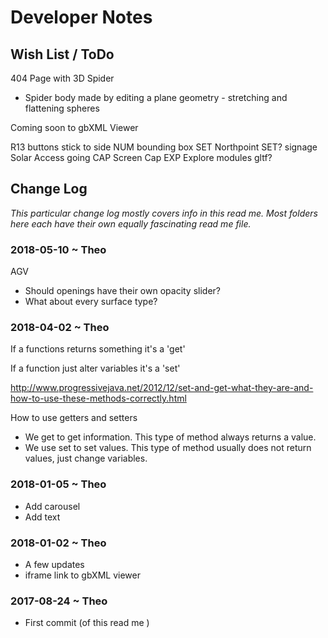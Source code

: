 
# Developer Notes


## Wish List / ToDo

404 Page with 3D Spider
* Spider body made by editing a plane geometry - stretching and flattening spheres

Coming soon to gbXML Viewer

R13
buttons stick to side
NUM bounding box
SET Northpoint
SET? signage
Solar Access going
CAP Screen Cap
EXP Explore modules
gltf?


## Change Log
_This particular change log mostly covers info in this read me. Most folders here each have their own equally fascinating read me file._



### 2018-05-10 ~ Theo

AGV
* Should openings have their own opacity slider?
* What about every surface type?


### 2018-04-02 ~ Theo

If a functions returns something it's a 'get'

If a function just alter variables it's a 'set'

http://www.progressivejava.net/2012/12/set-and-get-what-they-are-and-how-to-use-these-methods-correctly.html

How to use getters and setters
* We get to get information. This type of method always returns a value.
* We use set to set values. This type of method usually does not return values, just change variables.


### 2018-01-05 ~ Theo

* Add carousel
* Add text

### 2018-01-02 ~ Theo

* A few updates
* iframe link to gbXML viewer

### 2017-08-24 ~ Theo

* First commit (of this read me )


